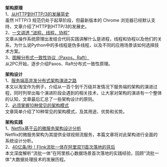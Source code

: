 **架构原理**  
1、[从HTTP到HTTP/3的发展简史](https://mp.weixin.qq.com/s/LoBgpAdIoNkjKx6b4Txl3w)  
虽然 HTTP/3 规范仍处于起草阶段，但最新版本的 Chrome 浏览器已经默认支持，文章介绍了HTTP到HTTP/3的发展史。  
2、[一文讲透 “进程、线程、协程”](https://mp.weixin.qq.com/s/H3LBPIMY2a0hh5etNCmMzg)  
文章从操作系统原理出发结合代码实践讲解什么是进程，线程和协程以及他们的关系，为什么说Python中的多线程是伪多线程，以及不同的应用场景该如何选择技术方案。  
3、[图解分布式一致性协议（Paxos、Raft）](https://mp.weixin.qq.com/s/RxCxof-zdYEl0bjtmZlzvw)  
从2PC开始，逐步介绍Paxos、Raft分布式一致性原理。  

**架构设计**  
1、[服务端高并发分布式架构演进之路](https://mp.weixin.qq.com/s/OqBcZ2pBvcIJTHNNYlLiLA)  
本文以淘宝作为例子，介绍从一百个到千万级并发情况下服务端的架构的演进过程，同时列举出每个演进阶段会遇到的相关技术，让大家对架构的演进有一个整体的认知，文章最后汇总了一些架构设计的原则。  
2、[必须掌握10种常见的架构模式](https://mp.weixin.qq.com/s/4G7ikRs6utzsYv44YQiA5w)  
文章简单介绍了10种常见的架构模式，及其用途、优势和劣势。  

**架构实践**  
1、[Netflix基于云的微服务架构设计分析](https://mp.weixin.qq.com/s/u5sJboLJIZFzAHl4hs7IIg)  
Netflix的微服务架构为其提供全球视频流服务，本篇文章将对此架构进行全面的系统设计分析。  
2、[40亿条/秒！Flink流批一体在阿里双11首次落地的背后](https://mp.weixin.qq.com/s/axH6DeKDR_YwI8bQwbayeQ)  
本文深度解析“流批一体”在阿里核心数据场景首次落地的实践经验，回顾“流批一体”大数据处理技术的发展历程。  
